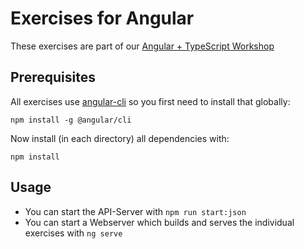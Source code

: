 # Exercises for Angular

These exercises are part of our [Angular + TypeScript Workshop](https://jsperts.de/in-house-schulungen/angular-typescript)

## Prerequisites

All exercises use [angular-cli](https://github.com/angular/angular-cli) so you first need to install that globally:

```
npm install -g @angular/cli
```

Now install (in each directory) all dependencies with:

```
npm install
```

## Usage

* You can start the API-Server with `npm run start:json`
* You can start a Webserver which builds and serves the individual exercises with `ng serve`
